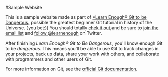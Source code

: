 #Sample Website

This is a sample website made as part of [*Learn Enough® Git to be Dangerous](http://learnenough.com/git-tutorial), possible the greatest beginner Git tutorial in history of the Universe. (you bet:)) You should totally [chek it out](http://learnenough.com/git-tutorial),and be sure to [join the email list](http://learnenough.com/#email_list) and [follow @learnenough](http://twitter.com/learnenough) on Twitter.

After finishing *Learn Enough® Git to Be Dangerous*, you'll know enough Git to be *dangerous*. This means you'll be able to use Git to track changes in your projects, back up data, share your work with others, and collaborate with programmers and other users of Git.

For more information on Git, see the
[official Git documentation](https://git-scm.com/).
